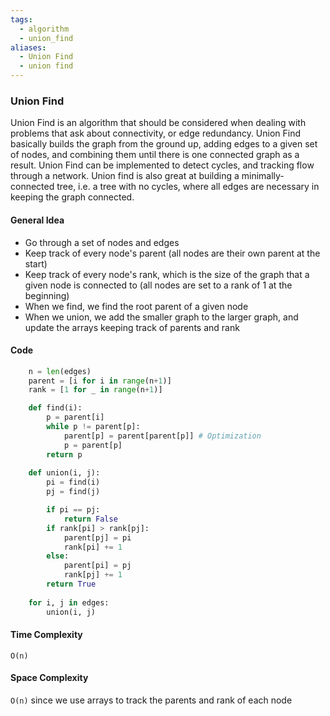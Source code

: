 ```yaml
---
tags:
  - algorithm
  - union_find
aliases:
  - Union Find
  - union find
---
```

### Union Find
Union Find is an algorithm that should be considered when dealing with problems that ask about connectivity, or edge redundancy. Union Find basically builds the graph from the ground up, adding edges to a given set of nodes, and combining them until there is one connected graph as a result. Union Find can be implemented to detect cycles, and tracking flow through a network.
Union find is also great at building a minimally-connected tree, i.e. a tree with no cycles, where all edges are necessary in keeping the graph connected.

#### General Idea
- Go through a set of nodes and edges
- Keep track of every node's parent (all nodes are their own parent at the start)
- Keep track of every node's rank, which is the size of the graph that a given node is connected to (all nodes are set to a rank of 1 at the beginning)
- When we find, we find the root parent of a given node
- When we union, we add the smaller graph to the larger graph, and update the arrays keeping track of parents and rank

#### Code
```python
	n = len(edges)
	parent = [i for i in range(n+1)]
	rank = [1 for _ in range(n+1)]

	def find(i):
		p = parent[i]
		while p != parent[p]:
			parent[p] = parent[parent[p]] # Optimization 
			p = parent[p]
		return p
	
	def union(i, j):
		pi = find(i)
		pj = find(j)

		if pi == pj:
			return False
		if rank[pi] > rank[pj]:
			parent[pj] = pi
			rank[pi] += 1
		else:
			parent[pi] = pj
			rank[pj] += 1
		return True
	
	for i, j in edges:
		union(i, j)
```

#### Time Complexity
`O(n)` 

#### Space Complexity 
`O(n)` since we use arrays to track the parents and rank of each node